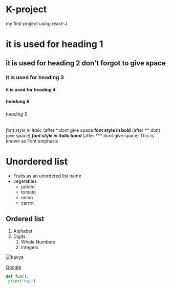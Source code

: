 # K-project
my first project using react-J
# it is used for heading 1
## it is used for heading 2 don't forgot to give space
### it is used for heading 3 
#### it is used for heading 4
##### headung 6
###### heading 5
*font style in italic* (after * dont give space
**font style in bold** (after ** dont give space)
***font style in italic bond*** (after *** dont give space)
This is known as Font emphasis
# Unordered list
* Fruits as an unordered list name 
* vegetables
  * potato
  * tomato
  * onion
  * carrot
 ## Ordered list
 1. Alphabet
 2. Digits
    1. Whole Numbers
    2. Integers

![kavya](https://encrypted-tbn0.gstatic.com/images?q=tbn:ANd9GcSj0qSbsFBoNZKDF-sIKtFJUKdZ_xRGFST53w&usqp=CAU)

[Google](http://www.google.com)
~~~python
def fun();
 print("hai")
~~~
